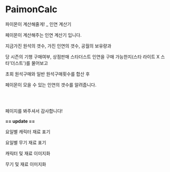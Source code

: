 # PaimonCalc
파이몬이 계산해줄게! _ 인연 계산기


페이몬이 계산해주는 인연 계산기 입니다.

<p>지금가진 원석의 갯수, 가진 인연의 갯수, 공월의 보유량과</p>
<p>당 시즌의 기행 구매여부, 상점판매 스타더스트 인연을 구매 가능한지(스타 라이트 X 스타'더스트')를 물어보고</p>
<p>초회 원석구매와 일반 원석구매횟수를 합산 후</p>
<p>페이몬이 모을 수 있는 인연의 갯수를 알려줍니다.</p>
  <br><br>
  <p>페이지를 봐주셔서 감사합니다!</p>

  <p><strong> == update == </strong></p>
  <p>요일별 캐릭터 재료 표기</p>
  <p>요일별 무기 재료 표기</p>
  <p>캐릭터 및 재료 이미지화</p>
  <p>무기 및 재료 이미지화</p>
